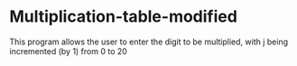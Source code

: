 # Multiplication-table-modified
This program allows the user to enter the digit to be multiplied, with j being incremented (by 1) from 0 to 20
